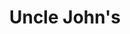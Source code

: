 ---
title: "Uncle John's"
url: /manila/uncle-johns-general-miguel-malvar-street/
shop: convenience
---